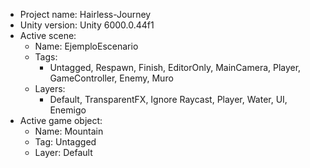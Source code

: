 <!-- UNITY CODE ASSIST INSTRUCTIONS START -->
- Project name: Hairless-Journey
- Unity version: Unity 6000.0.44f1
- Active scene:
  - Name: EjemploEscenario
  - Tags:
    - Untagged, Respawn, Finish, EditorOnly, MainCamera, Player, GameController, Enemy, Muro
  - Layers:
    - Default, TransparentFX, Ignore Raycast, Player, Water, UI, Enemigo
- Active game object:
  - Name: Mountain
  - Tag: Untagged
  - Layer: Default
<!-- UNITY CODE ASSIST INSTRUCTIONS END -->